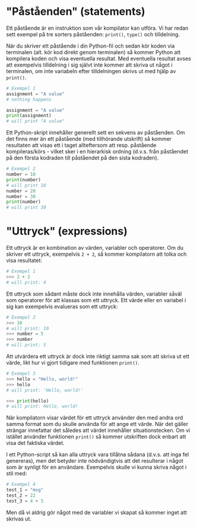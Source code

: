 # "Påståenden" (statements)
Ett påstående är en instruktion som vår kompilator kan utföra. Vi har redan sett exempel på tre sorters påståenden: `print()`, `type()` och tilldelning.

När du skriver ett påstående i din Python-fil och sedan kör koden via terminalen (alt. kör kod direkt genom terminalen) så kommer Python att kompilera koden och visa eventuella resultat. Med eventuella resultat avses att exempelvis tilldelning i sig självt inte kommer att skriva ut något i terminalen, om inte variabeln efter tilldelningen skrivs ut med hjälp av `print()`.
```python
# Exempel 1
assignment = "A value"
# nothing happens

assignment = "A value"
print(assignment)
# will print "A value"
```

Ett Python-skript innehåller generellt sett en sekvens av påståenden. Om det finns mer än ett påstående (med tillhörande utskrift) så kommer resultaten att visas ett i taget allteftersom att resp. påstående kompileras/körs - vilket sker i en hierarkisk ordning (d.v.s. från påståendet på den första kodraden till påståendet på den sista kodraden).
```python
# Exempel 2
number = 10
print(number)
# will print 10
number = 20
number = 30
print(number)
# will print 30
```

# "Uttryck" (expressions)
Ett uttryck är en kombination av värden, variabler och operatorer. Om du skriver ett uttryck, exempelvis `2 + 2`, så kommer kompilatorn att tolka och visa resultatet:
```python
# Exempel 1
>>> 2 + 2
# will print: 4
```

Ett uttryck som sådant måste dock inte innehålla värden, variabler såväl som operatorer för att klassas som ett uttryck. Ett värde eller en variabel i sig kan exempelvis evalueras som ett uttryck:
```python
# Exempel 2
>>> 10
# will print: 10
>>> number = 5
>>> number
# will print: 5
```

Att utvärdera ett uttryck är dock inte riktigt samma sak som att skriva ut ett värde, likt hur vi gjort tidigare med funktionen `print()`.
```python
# Exempel 3
>>> hello = "Hello, world!"
>>> hello
# will print: 'Hello, world!'

>>> print(hello)
# will print: Hello, world!
```

När kompilatorn visar värdet för ett uttryck använder den med andra ord samma format som du skulle använda för att ange ett värde. När det gäller strängar innefattar det således att värdet innehåller situationstecken. Om vi istället använder funktionen `print()` så kommer utskriften dock enbart att visa det faktiska värdet.

I ett Python-script så kan alla uttryck vara tillåtna sådana (d.v.s. att inga fel genereras), men det betyder inte nödvändigtvis att det resulterar i något som är synligt för en användare. Exempelvis skulle vi kunna skriva något i stil med:
```python
# Exempel 4
test_1 = "msg"
test_2 = 22
test_3 = 4 + 5
```
Men då vi aldrig gör något med de variabler vi skapat så kommer inget att skrivas ut. 
